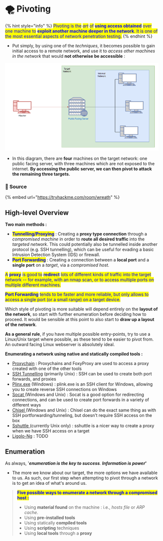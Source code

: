 # 🌪 Pivoting

{% hint style="info" %}
<mark style="color:blue;">Pivoting is the</mark> _<mark style="color:blue;">art</mark>_ <mark style="color:blue;">of</mark> <mark style="color:blue;">**using access obtained**</mark> <mark style="color:blue;">over one machine to</mark> <mark style="color:blue;">**exploit another machine deeper in the network**</mark><mark style="color:blue;">. It is one of the most essential aspects of network penetration testing.</mark>
{% endhint %}

* Put simply, by using one of the _techniques_, it becomes possible to gain initial access to a remote network, and use it to _access other machines in the network_ that would **not otherwise be accessible** :

![](<../.gitbook/assets/image (82).png>)

* In this diagram, there are **four** machines on the target network: one public facing server, with three machines which are not exposed to the internet. **By accessing the public server, we can then pivot to attack the remaining three targets.**

### :link: Source

{% embed url="https://tryhackme.com/room/wreath" %}

## High-level Overview

**Two main methods :**

* <mark style="color:blue;">**Tunnelling/Proxying**</mark> : Creating a **proxy type connection** through a _compromised machine_ in order to **route all desired traffic** into the _targeted network_. This could potentially also be tunnelled inside another protocol (e.g. SSH tunnelling), which can be useful for evading a basic Intrusion Detection System (IDS) or firewall.
* <mark style="color:blue;">**Port Forwarding**</mark> : Creating a connection between a **local port** and a **single port** on a _target_, via a _compromised host._

<mark style="color:blue;">A</mark> <mark style="color:blue;">**proxy**</mark> <mark style="color:blue;">is good to</mark> <mark style="color:blue;">**redirect**</mark> <mark style="color:blue;">lots of different kinds of traffic into the target network -- for example, with an nmap scan, or to access multiple ports on multiple different machines.</mark>

<mark style="color:blue;">**Port Forwarding**</mark> <mark style="color:blue;">tends to be faster and more reliable, but only allows to access a single port (or a small range) on a target device.</mark>

Which style of pivoting is more suitable will depend entirely on the **layout of the network**, so start with further enumeration before deciding how to proceed. It would be sensible at this point to also start to **draw up a layout of the network**.

**As a general rule**, if you have multiple possible entry-points, try to use a Linux/Unix target where possible, as these tend to be easier to pivot from. An outward facing Linux webserver is absolutely ideal.

**Enumerating a network using native and statically compiled tools :**

* [Proxychain](pivoting-tools/proxychains-foxyproxy.md) : Proxychains and FoxyProxy are used to access a proxy created with one of the other tools
* [SSH Tunnelling](pivoting-tools/ssh-tunnelling-port-forwarding.md) (primarily Unix) : SSH can be used to create both port forwards, and proxies
* [Plinx.exe](pivoting-tools/plinx.exe.md) (Windows) : plink.exe is an SSH client for Windows, allowing you to create reverse SSH connections on Windows
* [Socat ](pivoting-tools/socat.md)(Windows and Unix) : Socat is a good option for redirecting connections, and can be used to create port forwards in a variety of different ways
* [Chisel ](pivoting-tools/chisel.md)(Windows and Unix) : Chisel can do the exact same thing as with SSH portforwarding/tunneling, but doesn't require SSH access on the box
* [Sshuttle ](pivoting-tools/sshuttle.md)(currently Unix only) : sshuttle is a nicer way to create a proxy when we have SSH access on a target
* [Ligolo-Ng](pivoting-tools/ligolo-ng.md) : TODO



## Enumeration

As always, '_**enumeration is the key to success**. **Information is power**_**'**

* The more we know about our target, the more options we have available to us. As such, our first step when attempting to pivot through a network is to get an idea of what's around us.

> <mark style="color:blue;">**Five possible ways to enumerate a network through a compromised host :**</mark>
>
> * Using **material found** on the machine : i.e., _hosts file_ or _ARP cache_.
> * Using **pre-installed tools**
> * Using statically **compiled tools**
> * Using **scripting** techniques
> * Using **local tools** through a **proxy**
